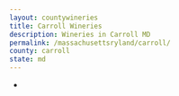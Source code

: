 ```yaml
---
layout: countywineries
title: Carroll Wineries
description: Wineries in Carroll MD
permalink: /massachusettsryland/carroll/
county: carroll
state: md
---
```

-
